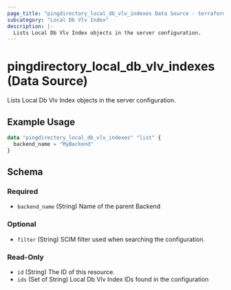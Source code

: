 ```yaml
---
page_title: "pingdirectory_local_db_vlv_indexes Data Source - terraform-provider-pingdirectory"
subcategory: "Local Db Vlv Index"
description: |-
  Lists Local Db Vlv Index objects in the server configuration.
---
```


# pingdirectory_local_db_vlv_indexes (Data Source)

Lists Local Db Vlv Index objects in the server configuration.

## Example Usage

```terraform
data "pingdirectory_local_db_vlv_indexes" "list" {
  backend_name = "MyBackend"
}
```

<!-- schema generated by tfplugindocs -->
## Schema

### Required

- `backend_name` (String) Name of the parent Backend

### Optional

- `filter` (String) SCIM filter used when searching the configuration.

### Read-Only

- `id` (String) The ID of this resource.
- `ids` (Set of String) Local Db Vlv Index IDs found in the configuration


